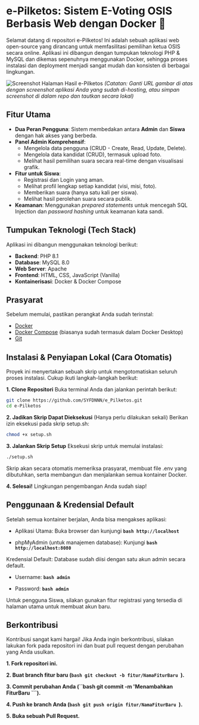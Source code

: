 # e-Pilketos: Sistem E-Voting OSIS Berbasis Web dengan Docker 🚀

Selamat datang di repositori e-Pilketos! Ini adalah sebuah aplikasi web open-source yang dirancang untuk memfasilitasi pemilihan ketua OSIS secara online. Aplikasi ini dibangun dengan tumpukan teknologi PHP & MySQL dan dikemas sepenuhnya menggunakan Docker, sehingga proses instalasi dan deployment menjadi sangat mudah dan konsisten di berbagai lingkungan.

![Screenshot Halaman Hasil e-Pilketos](https://drive.google.com/uc?export=view&id=10gQc3BVtJh52Nm7-91F3CJjejU3Nw7CO)
*(Catatan: Ganti URL gambar di atas dengan screenshot aplikasi Anda yang sudah di-hosting, atau simpan screenshot di dalam repo dan tautkan secara lokal)*

## Fitur Utama

-   **Dua Peran Pengguna**: Sistem membedakan antara **Admin** dan **Siswa** dengan hak akses yang berbeda.
-   **Panel Admin Komprehensif**:
    -   Mengelola data pengguna (CRUD - Create, Read, Update, Delete).
    -   Mengelola data kandidat (CRUD), termasuk upload foto.
    -   Melihat hasil pemilihan suara secara real-time dengan visualisasi grafik.
-   **Fitur untuk Siswa**:
    -   Registrasi dan Login yang aman.
    -   Melihat profil lengkap setiap kandidat (visi, misi, foto).
    -   Memberikan suara (hanya satu kali per siswa).
    -   Melihat hasil perolehan suara secara publik.
-   **Keamanan**: Menggunakan *prepared statements* untuk mencegah SQL Injection dan *password hashing* untuk keamanan kata sandi.

## Tumpukan Teknologi (Tech Stack)

Aplikasi ini dibangun menggunakan teknologi berikut:

-   **Backend**: PHP 8.1
-   **Database**: MySQL 8.0
-   **Web Server**: Apache
-   **Frontend**: HTML, CSS, JavaScript (Vanilla)
-   **Kontainerisasi**: Docker & Docker Compose

## Prasyarat

Sebelum memulai, pastikan perangkat Anda sudah terinstal:

-   [Docker](https://www.docker.com/products/docker-desktop/)
-   [Docker Compose](https://docs.docker.com/compose/install/) (biasanya sudah termasuk dalam Docker Desktop)
-   [Git](https://git-scm.com/)

## Instalasi & Penyiapan Lokal (Cara Otomatis)

Proyek ini menyertakan sebuah skrip untuk mengotomatiskan seluruh proses instalasi. Cukup ikuti langkah-langkah berikut:

**1. Clone Repositori**
Buka terminal Anda dan jalankan perintah berikut:
```bash
git clone https://github.com/SYFDNNN/e_Pilketos.git
cd e-Pilketos
```


**2. Jadikan Skrip Dapat Dieksekusi**
(Hanya perlu dilakukan sekali) Berikan izin eksekusi pada skrip setup.sh:

```bash
chmod +x setup.sh
```

**3. Jalankan Skrip Setup**
Eksekusi skrip untuk memulai instalasi:

```bash
./setup.sh
```

Skrip akan secara otomatis memeriksa prasyarat, membuat file .env yang dibutuhkan, serta membangun dan menjalankan semua kontainer Docker.

**4. Selesai!**
Lingkungan pengembangan Anda sudah siap!

## Penggunaan & Kredensial Default
Setelah semua kontainer berjalan, Anda bisa mengakses aplikasi:

- Aplikasi Utama: Buka browser dan kunjungi ****```bash http://localhost ```****

- phpMyAdmin (untuk manajemen database): Kunjungi ****```bash http://localhost:8080 ```****

Kredensial Default:
Database sudah diisi dengan satu akun admin secara default.

- Username: ****```bash admin ```****

- Password: ****```bash admin ```****

Untuk pengguna Siswa, silakan gunakan fitur registrasi yang tersedia di halaman utama untuk membuat akun baru.

## Berkontribusi
Kontribusi sangat kami hargai! Jika Anda ingin berkontribusi, silakan lakukan fork pada repositori ini dan buat pull request dengan perubahan yang Anda usulkan.

****1. Fork repositori ini.****

****2. Buat branch fitur baru (```bash git checkout -b fitur/NamaFiturBaru ```).****

****3. Commit perubahan Anda (``bash git commit -m 'Menambahkan FiturBaru ```).****

****4. Push ke branch Anda (```bash git push origin fitur/NamaFiturBaru ```).****

****5. Buka sebuah Pull Request.****
